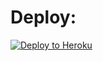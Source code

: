 
# Deploy:
[![Deploy to Heroku](https://www.herokucdn.com/deploy/button.svg)](https://heroku.com/deploy)



